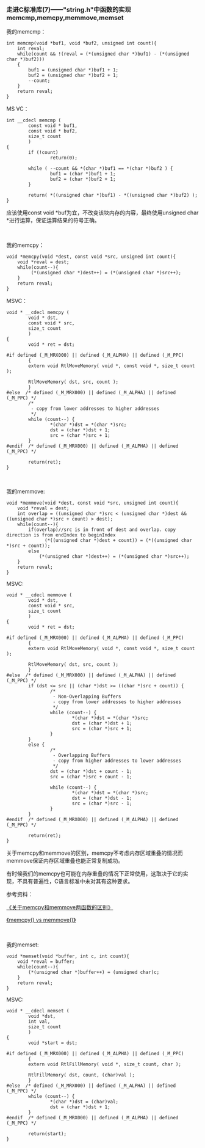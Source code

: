 ### 走进C标准库(7)——"string.h"中函数的实现memcmp,memcpy,memmove,memset

我的memcmp：

    int memcmp(void *buf1, void *buf2, unsigned int count){
        int reval;
        while(count && !(reval = (*(unsigned char *)buf1) - (*(unsigned char *)buf2)))
        {
            buf1 = (unsigned char *)buf1 + 1;
            buf2 = (unsigned char *)buf2 + 1;
            --count;
        }
        return reval;
    }

MS VC：

    int __cdecl memcmp (
            const void * buf1,
            const void * buf2,
            size_t count
            )
    {
            if (!count)
                    return(0);

            while ( --count && *(char *)buf1 == *(char *)buf2 ) {
                    buf1 = (char *)buf1 + 1;
                    buf2 = (char *)buf2 + 1;
            }

            return( *((unsigned char *)buf1) - *((unsigned char *)buf2) );
    }

应该使用const void *buf为宜，不改变该块内存的内容，最终使用unsigned char *进行运算，保证运算结果的符号正确。

<br />

我的memcpy：

    void *memcpy(void *dest, const void *src, unsigned int count){
        void *reval = dest;
        while(count--){
             (*(unsigned char *)dest++) = (*(unsigned char *)src++);
        }
        return reval;
    }

MSVC：

    void * __cdecl memcpy (
            void * dst,
            const void * src,
            size_t count
            )
    {
            void * ret = dst;

    #if defined (_M_MRX000) || defined (_M_ALPHA) || defined (_M_PPC)
            {
            extern void RtlMoveMemory( void *, const void *, size_t count );

            RtlMoveMemory( dst, src, count );
            }
    #else  /* defined (_M_MRX000) || defined (_M_ALPHA) || defined (_M_PPC) */
            /*
             - copy from lower addresses to higher addresses
             */
            while (count--) {
                    *(char *)dst = *(char *)src;
                    dst = (char *)dst + 1;
                    src = (char *)src + 1;
            }
    #endif  /* defined (_M_MRX000) || defined (_M_ALPHA) || defined (_M_PPC) */

            return(ret);
    }

<br />

我的memmove:

    void *memmove(void *dest, const void *src, unsigned int count){
        void *reval = dest;
        int overlap = ((unsigned char *)src < (unsigned char *)dest && ((unsigned char *)src + count) > dest);
        while(count--){
            if(overlap)//src is in front of dest and overlap. copy direction is from endIndex to beginIndex
                  (*((unsigned char *)dest + count)) = (*((unsigned char *)src + count));
            else
                (*(unsigned char *)dest++) = (*(unsigned char *)src++);
        }
        return reval;
    }

MSVC:

    void * __cdecl memmove (
            void * dst,
            const void * src,
            size_t count
            )
    {
            void * ret = dst;

    #if defined (_M_MRX000) || defined (_M_ALPHA) || defined (_M_PPC)
            {
            extern void RtlMoveMemory( void *, const void *, size_t count );

            RtlMoveMemory( dst, src, count );
            }
    #else  /* defined (_M_MRX000) || defined (_M_ALPHA) || defined (_M_PPC) */
            if (dst <= src || (char *)dst >= ((char *)src + count)) {
                    /*
                     - Non-Overlapping Buffers
                     - copy from lower addresses to higher addresses
                     */
                    while (count--) {
                            *(char *)dst = *(char *)src;
                            dst = (char *)dst + 1;
                            src = (char *)src + 1;
                    }
            }
            else {
                    /*
                     - Overlapping Buffers
                     - copy from higher addresses to lower addresses
                     */
                    dst = (char *)dst + count - 1;
                    src = (char *)src + count - 1;

                    while (count--) {
                            *(char *)dst = *(char *)src;
                            dst = (char *)dst - 1;
                            src = (char *)src - 1;
                    }
            }
    #endif  /* defined (_M_MRX000) || defined (_M_ALPHA) || defined (_M_PPC) */

            return(ret);
    }

关于memcpy和memmove的区别，memcpy不考虑内存区域重叠的情况而memmove保证内存区域重叠也能正常复制成功。

有时候我们的memcpy也可能在内存重叠的情况下正常使用，这取决于它的实现，不具有普遍性，C语言标准中未对其有这种要求。

参考资料：

[《关于memcpy和memmove两函数的区别》](http://blog.csdn.net/caowei840701/article/details/8491836)

[《memcpy() vs memmove()》](http://stackoverflow.com/questions/4415910/memcpy-vs-memmove)

<br /> 

我的memset:

    void *memset(void *buffer, int c, int count){
        void *reval = buffer;
        while(count--){
            (*(unsigned char *)buffer++) = (unsigned char)c;
        }
        return reval;
    }

MSVC:

    void * __cdecl memset (
            void *dst,
            int val,
            size_t count
            )
    {
            void *start = dst;

    #if defined (_M_MRX000) || defined (_M_ALPHA) || defined (_M_PPC)
            {
            extern void RtlFillMemory( void *, size_t count, char );

            RtlFillMemory( dst, count, (char)val );
            }
    #else  /* defined (_M_MRX000) || defined (_M_ALPHA) || defined (_M_PPC) */
            while (count--) {
                    *(char *)dst = (char)val;
                    dst = (char *)dst + 1;
            }
    #endif  /* defined (_M_MRX000) || defined (_M_ALPHA) || defined (_M_PPC) */

            return(start);
    }

